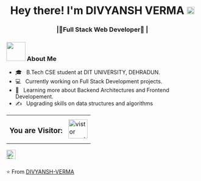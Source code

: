 <h1 align="center">Hey there! I'm DIVYANSH VERMA <img src="https://github.com/piyushP7pravin/piyushP7pravin/blob/master/Hi.gif" width="20px"> </h1>
<h3 align="center"> |🚀Full Stack Web Developer🚀 |</h3>
<div>
<div align="left"> 
  <h3> <img src="https://media.giphy.com/media/mGcNjsfWAjY5AEZNw6/giphy.gif" width="50"> About Me </h3>

  - 🎓 &nbsp; B.Tech CSE student at DIT UNIVERSITY, DEHRADUN.
  - 💻 &nbsp; Currently working on Full Stack Development projects.
  - 🌱 &nbsp; Learning more about Backend Architectures and Frontend Developement.
  - ✍️ &nbsp; Upgrading skills on data structures and algorithms
  
    
</div>
  
  <table>
  <tr>
    <td><h3>You are Visitor: </h3></td>
    <td><img src="https://profile-counter.glitch.me/DivyanshVerma217/count.svg" alt="vistor count" height="50" /></td>
  </tr>
</table>

  
 <a href="https://www.linkedin.com/in/divyansh-verma-420289190/">
   <img align="left" alt="DIVYANSH VERMA | Linkedin" width="24px" src="https://github.com/piyushP7pravin/piyushP7pravin/blob/master/Linkedin.svg" />
  </a>
</div>
<br>
<br>

⭐️ From [DIVYANSH-VERMA](https://github.com/DivyanshVerma217)
